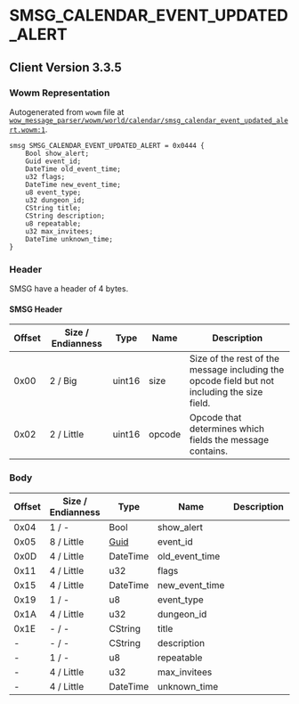 # SMSG_CALENDAR_EVENT_UPDATED_ALERT

## Client Version 3.3.5

### Wowm Representation

Autogenerated from `wowm` file at [`wow_message_parser/wowm/world/calendar/smsg_calendar_event_updated_alert.wowm:1`](https://github.com/gtker/wow_messages/tree/main/wow_message_parser/wowm/world/calendar/smsg_calendar_event_updated_alert.wowm#L1).
```rust,ignore
smsg SMSG_CALENDAR_EVENT_UPDATED_ALERT = 0x0444 {
    Bool show_alert;
    Guid event_id;
    DateTime old_event_time;
    u32 flags;
    DateTime new_event_time;
    u8 event_type;
    u32 dungeon_id;
    CString title;
    CString description;
    u8 repeatable;
    u32 max_invitees;
    DateTime unknown_time;
}
```
### Header

SMSG have a header of 4 bytes.

#### SMSG Header

| Offset | Size / Endianness | Type   | Name   | Description |
| ------ | ----------------- | ------ | ------ | ----------- |
| 0x00   | 2 / Big           | uint16 | size   | Size of the rest of the message including the opcode field but not including the size field.|
| 0x02   | 2 / Little        | uint16 | opcode | Opcode that determines which fields the message contains.|

### Body

| Offset | Size / Endianness | Type | Name | Description | Comment |
| ------ | ----------------- | ---- | ---- | ----------- | ------- |
| 0x04 | 1 / - | Bool | show_alert |  |  |
| 0x05 | 8 / Little | [Guid](../spec/packed-guid.md) | event_id |  |  |
| 0x0D | 4 / Little | DateTime | old_event_time |  |  |
| 0x11 | 4 / Little | u32 | flags |  |  |
| 0x15 | 4 / Little | DateTime | new_event_time |  |  |
| 0x19 | 1 / - | u8 | event_type |  |  |
| 0x1A | 4 / Little | u32 | dungeon_id |  |  |
| 0x1E | - / - | CString | title |  |  |
| - | - / - | CString | description |  |  |
| - | 1 / - | u8 | repeatable |  |  |
| - | 4 / Little | u32 | max_invitees |  |  |
| - | 4 / Little | DateTime | unknown_time |  |  |

